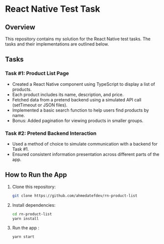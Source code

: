 # React Native Test Task

## Overview

This repository contains my solution for the React Native test tasks. The tasks and their implementations are outlined below.

## Tasks

### Task #1: Product List Page

- Created a React Native component using TypeScript to display a list of products.
- Each product includes its name, description, and price.
- Fetched data from a pretend backend using a simulated API call (setTimeout or JSON files).
- Implemented a basic search function to help users find products by name.
- Bonus: Added pagination for viewing products in smaller groups.

### Task #2: Pretend Backend Interaction

- Used a method of choice to simulate communication with a backend for Task #1.
- Ensured consistent information presentation across different parts of the app.

## How to Run the App

1. Clone this repository:

   ```bash
   git clone https://github.com/ahmedatefdev/rn-product-list
   ```

2. Install dependencies:

   ```bash
   cd rn-product-list
   yarn install
   ```

3. Run the app :
     ```bash
     yarn start
     ```
